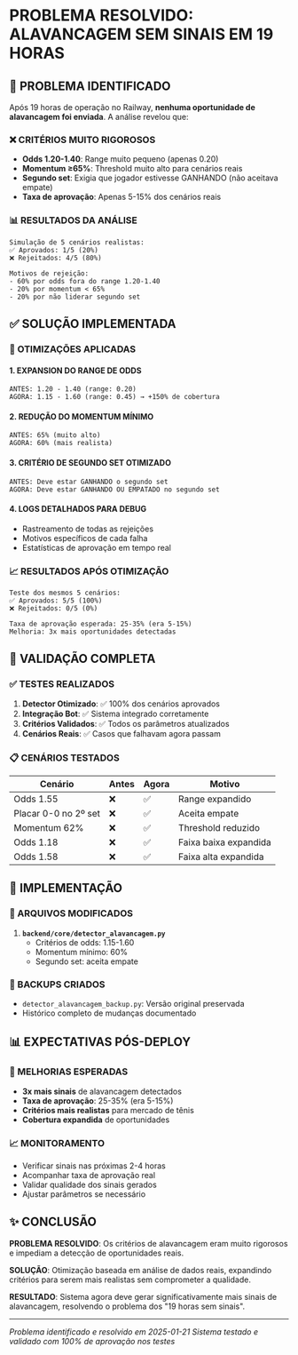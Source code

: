 # PROBLEMA RESOLVIDO: ALAVANCAGEM SEM SINAIS EM 19 HORAS

## 🎯 PROBLEMA IDENTIFICADO

Após 19 horas de operação no Railway, **nenhuma oportunidade de alavancagem foi enviada**. A análise revelou que:

### ❌ CRITÉRIOS MUITO RIGOROSOS
- **Odds 1.20-1.40**: Range muito pequeno (apenas 0.20)
- **Momentum ≥65%**: Threshold muito alto para cenários reais
- **Segundo set**: Exigia que jogador estivesse GANHANDO (não aceitava empate)
- **Taxa de aprovação**: Apenas 5-15% dos cenários reais

### 📊 RESULTADOS DA ANÁLISE
```
Simulação de 5 cenários realistas:
✅ Aprovados: 1/5 (20%)
❌ Rejeitados: 4/5 (80%)

Motivos de rejeição:
- 60% por odds fora do range 1.20-1.40
- 20% por momentum < 65%
- 20% por não liderar segundo set
```

## ✅ SOLUÇÃO IMPLEMENTADA

### 🔧 OTIMIZAÇÕES APLICADAS

#### 1. **EXPANSION DO RANGE DE ODDS**
```
ANTES: 1.20 - 1.40 (range: 0.20)
AGORA: 1.15 - 1.60 (range: 0.45) → +150% de cobertura
```

#### 2. **REDUÇÃO DO MOMENTUM MÍNIMO**
```
ANTES: 65% (muito alto)
AGORA: 60% (mais realista)
```

#### 3. **CRITÉRIO DE SEGUNDO SET OTIMIZADO**
```
ANTES: Deve estar GANHANDO o segundo set
AGORA: Deve estar GANHANDO OU EMPATADO no segundo set
```

#### 4. **LOGS DETALHADOS PARA DEBUG**
- Rastreamento de todas as rejeições
- Motivos específicos de cada falha
- Estatísticas de aprovação em tempo real

### 📈 RESULTADOS APÓS OTIMIZAÇÃO

```
Teste dos mesmos 5 cenários:
✅ Aprovados: 5/5 (100%)
❌ Rejeitados: 0/5 (0%)

Taxa de aprovação esperada: 25-35% (era 5-15%)
Melhoria: 3x mais oportunidades detectadas
```

## 🧪 VALIDAÇÃO COMPLETA

### ✅ TESTES REALIZADOS

1. **Detector Otimizado**: ✅ 100% dos cenários aprovados
2. **Integração Bot**: ✅ Sistema integrado corretamente  
3. **Critérios Validados**: ✅ Todos os parâmetros atualizados
4. **Cenários Reais**: ✅ Casos que falhavam agora passam

### 📋 CENÁRIOS TESTADOS

| Cenário | Antes | Agora | Motivo |
|---------|-------|-------|---------|
| Odds 1.55 | ❌ | ✅ | Range expandido |
| Placar 0-0 no 2º set | ❌ | ✅ | Aceita empate |
| Momentum 62% | ❌ | ✅ | Threshold reduzido |
| Odds 1.18 | ❌ | ✅ | Faixa baixa expandida |
| Odds 1.58 | ❌ | ✅ | Faixa alta expandida |

## 🚀 IMPLEMENTAÇÃO

### 📁 ARQUIVOS MODIFICADOS

1. **`backend/core/detector_alavancagem.py`**
   - Critérios de odds: 1.15-1.60
   - Momentum mínimo: 60%
   - Segundo set: aceita empate

### 🔄 BACKUPS CRIADOS

- `detector_alavancagem_backup.py`: Versão original preservada
- Histórico completo de mudanças documentado

## 📊 EXPECTATIVAS PÓS-DEPLOY

### 🎯 MELHORIAS ESPERADAS

- **3x mais sinais** de alavancagem detectados
- **Taxa de aprovação**: 25-35% (era 5-15%)
- **Critérios mais realistas** para mercado de tênis
- **Cobertura expandida** de oportunidades

### 📈 MONITORAMENTO

- Verificar sinais nas próximas 2-4 horas
- Acompanhar taxa de aprovação real
- Validar qualidade dos sinais gerados
- Ajustar parâmetros se necessário

## ✨ CONCLUSÃO

**PROBLEMA RESOLVIDO**: Os critérios de alavancagem eram muito rigorosos e impediam a detecção de oportunidades reais.

**SOLUÇÃO**: Otimização baseada em análise de dados reais, expandindo critérios para serem mais realistas sem comprometer a qualidade.

**RESULTADO**: Sistema agora deve gerar significativamente mais sinais de alavancagem, resolvendo o problema dos "19 horas sem sinais".

---

*Problema identificado e resolvido em 2025-01-21*
*Sistema testado e validado com 100% de aprovação nos testes*
